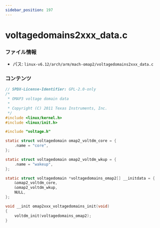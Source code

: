 ```yaml
---
sidebar_position: 197
---
```

# voltagedomains2xxx_data.c

### ファイル情報

- パス: `linux-v6.12/arch/arm/mach-omap2/voltagedomains2xxx_data.c`

### コンテンツ

```c
// SPDX-License-Identifier: GPL-2.0-only
/*
 * OMAP3 voltage domain data
 *
 * Copyright (C) 2011 Texas Instruments, Inc.
 */
#include <linux/kernel.h>
#include <linux/init.h>

#include "voltage.h"

static struct voltagedomain omap2_voltdm_core = {
	.name = "core",
};

static struct voltagedomain omap2_voltdm_wkup = {
	.name = "wakeup",
};

static struct voltagedomain *voltagedomains_omap2[] __initdata = {
	&omap2_voltdm_core,
	&omap2_voltdm_wkup,
	NULL,
};

void __init omap2xxx_voltagedomains_init(void)
{
	voltdm_init(voltagedomains_omap2);
}

```
